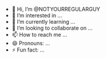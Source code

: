 - 👋 Hi, I’m @NOTYOURREGULARGUY
- 👀 I’m interested in ...
- 🌱 I’m currently learning ...
- 💞️ I’m looking to collaborate on ...
- 📫 How to reach me ...
- 😄 Pronouns: ...
- ⚡ Fun fact: ...

<!---
NOTYOURREGULARGUY/NOTYOURREGULARGUY is a ✨ special ✨ repository because its `README.md` (this file) appears on your GitHub profile.
You can click the Preview link to take a look at your changes.
--->
